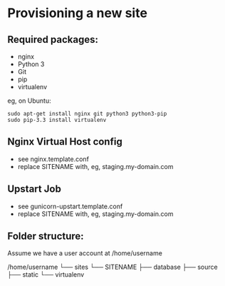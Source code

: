 Provisioning a new site
=======================

## Required packages:

* nginx
* Python 3
* Git
* pip
* virtualenv

eg, on Ubuntu:

	sudo apt-get install nginx git python3 python3-pip
	sudo pip-3.3 install virtualenv

## Nginx Virtual Host config

* see nginx.template.conf
* replace SITENAME with, eg, staging.my-domain.com

## Upstart Job

* see gunicorn-upstart.template.conf
* replace SITENAME with, eg, staging.my-domain.com

## Folder structure:
Assume we have a user account at /home/username

/home/username
└── sites
    └── SITENAME
        ├── database
        ├── source
        ├── static
        └── virtualenv
